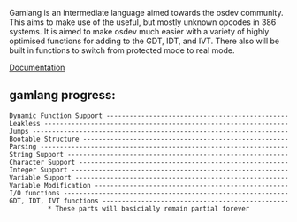 <p>Gamlang is an intermediate language aimed towards the osdev community.
This aims to make use of the useful, but mostly unknown opcodes in 386 systems.
It is aimed to make osdev much easier with a variety of highly optimised functions for adding to the GDT, IDT, and IVT.
There also will be built in functions to switch from protected mode to real mode.</p>

<p><a href="docu/index.md">Documentation</a></p>
	
<p><h2>gamlang progress:</h2>
<p><center><small><pre>
Dynamic Function Support ------------------------------------------------------------- <font color=#00FF00>[Complete  ]</font>
Leakless ----------------------------------------------------------------------------- <font color=#00FF00>[Complete  ]</font>
Jumps -------------------------------------------------------------------------------- <font color=#00FF00>[Complete  ]</font>
Bootable Structure ------------------------------------------------------------------- <font color=#00FF00>[Complete  ]</font>
Parsing ------------------------------------------------------------------------------ <font color=#0000FF>[Improvable]</font>
String Support ----------------------------------------------------------------------- <font color=#FFFF00>[Partial*  ]</font>
Character Support -------------------------------------------------------------------- <font color=#FFFF00>[Partial*  ]</font>
Integer Support ---------------------------------------------------------------------- <font color=#FFFF00>[Partial*  ]</font>
Variable Support --------------------------------------------------------------------- <font color=#FFFF00>[Partial   ]</font>
Variable Modification ---------------------------------------------------------------- <font color=#FFFF00>[Partial*  ]</font>
I/O functions ------------------------------------------------------------------------ <font color=#FFFF00>[Partial   ]</font>
GDT, IDT, IVT functions -------------------------------------------------------------- <font color=#FF0000>[Incomplete]</font>
* These parts will basicially remain partial forever</pre></small></center></p>

